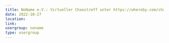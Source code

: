 ```yaml
---
title: NoName e.V.: Virtueller Chaostreff unter https://whereby.com/chaos-hd?roundedCornersOff
date: 2022-10-27
location: 
link: 
usergroup: noname
type: usergroup
---
```

